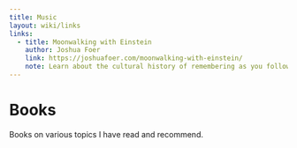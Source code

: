```yaml
---
title: Music
layout: wiki/links
links:
  - title: Moonwalking with Einstein
    author: Joshua Foer
    link: https://joshuafoer.com/moonwalking-with-einstein/
    note: Learn about the cultural history of remembering as you follow Joshua Foer's quest to improve his memory under the tutelage of top "mental athletes".
---
```


# Books

Books on various topics I have read and recommend.
